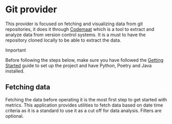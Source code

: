 # Git provider

This provider is focused on fetching and visualizing data from git repositories, it does it through [Codemaat](https://github.com/adamtornhill/code-maat)
which is a tool to extract and analyze data from version control systems. It is a must to have the repository cloned
locally to be able to extract the data.

> [!IMPORTANT]
> Before following the steps below, make sure you have followed the [Getting Started](./getting-started.md) guide to set up
> the project and have Python, Poetry and Java installed.

## Fetching data

Fetching the data before operating it is the most first step to get started with metrics. This application provides
utilities to fetch data based on date time criteria as it is a standard to use it as a cut off for data analysis. Filters
are optional.
